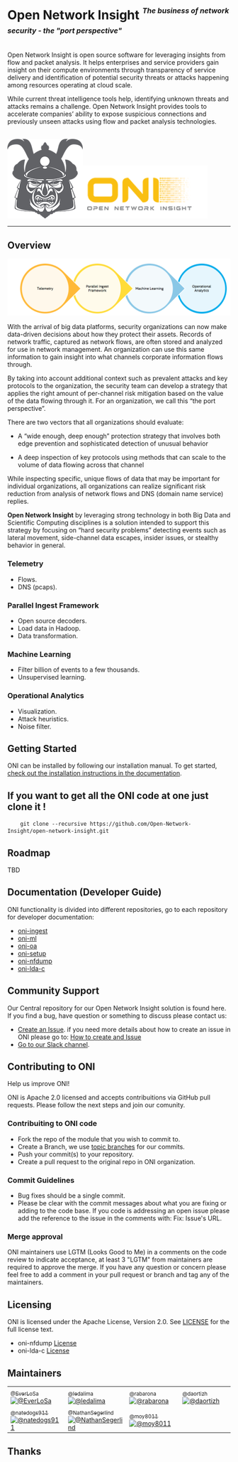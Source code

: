 # **Open Network Insight**   <sup><sup><sub>_The business of network security - the "port perspective"_</sub></sup></sup>

Open Network Insight is open source software for leveraging insights from flow and packet analysis. It helps enterprises and service providers gain insight on their compute environments through transparency of service delivery and identification of potential security threats or attacks happening among resources operating at cloud scale.

While current threat intelligence tools help, identifying unknown threats and attacks remains a challenge. Open Network Insight provides tools to accelerate companies’ ability to expose suspicious connections and previously unseen attacks using flow and packet analysis technologies. 
<br><br>

![oni logo](docs/oni-guy.png "ONI")![](docs/oni-logo.png "ONI")

----

## **Overview**
![oni approach](docs/oni-approach.png "ONI Approach")

With the arrival of big data platforms, security organizations can now make data-driven decisions about how they protect their assets.  Records of network traffic, captured as network flows, are often stored and analyzed for use in network management.  An organization can use this same information to gain insight into what channels corporate information flows through. 

By taking into account additional context such as prevalent attacks and key protocols to the organization, the security team can develop a strategy that applies the right amount of per-channel risk mitigation based on the value of the data flowing through it.  For an organization, we call this “the port perspective”. 

There are two vectors that all organizations should evaluate:

 * A “wide enough, deep enough” protection strategy that involves both edge prevention and sophisticated detection of unusual behavior

 * A deep inspection of key protocols using methods that can scale to the volume of data flowing across that channel

While inspecting specific, unique flows of data that may be important for individual organizations, all organizations can realize significant risk reduction from analysis of network flows and DNS (domain name service) replies.

**Open Network Insight**  by leveraging strong technology in both Big Data and Scientific Computing disciplines is a solution intended to support this strategy by focusing on “hard security problems” detecting events such as lateral movement, side-channel data escapes, insider issues, or stealthy behavior in general.  

 
### **Telemetry**
* Flows.
* DNS (pcaps).

### **Parallel Ingest Framework**
* Open source decoders.
* Load data in Hadoop.
* Data transformation.


### **Machine Learning**
* Filter billion of events to a few thousands.
* Unsupervised learning.

### **Operational Analytics**
* Visualization.
* Attack heuristics.
* Noise filter.


## **Getting Started**

ONI can be installed by following our installation manual. To get started, [check out the installation instructions in the documentation](https://github.com/Open-Network-Insight/open-network-insight/wiki).


## If you want to get all the ONI code at one just clone it !
        git clone --recursive https://github.com/Open-Network-Insight/open-network-insight.git

## **Roadmap**

TBD

## **Documentation (Developer Guide)**

ONI functionality is divided into different repositories, go to each repository for developer documentation:

* [oni-ingest](https://github.com/Open-Network-Insight/oni-ingest)
* [oni-ml](https://github.com/Open-Network-Insight/oni-ml)
* [oni-oa](https://github.com/Open-Network-Insight/oni-oa)
* [oni-setup](https://github.com/Open-Network-Insight/oni-setup)
* [oni-nfdump](https://github.com/Open-Network-Insight/oni-nfdump)
* [oni-lda-c](https://github.com/Open-Network-Insight/oni-lda-c)

## **Community Support**

Our Central repository for our Open Network Insight solution is found here. If you find a bug, have question or something to discuss please contact us:

* [Create an Issue](https://github.com/Open-Network-Insight/open-network-insight/issues). if you need more details about how to create an issue in ONI please go to: [How to create and Issue](ISSUES.md)
* [Go to our Slack channel](https://opennetworkinsights.slack.com/messages/general/). 

## **Contributing to ONI**

Help us improve ONI!

ONI is Apache 2.0 licensed and accepts contribuitions via GitHub pull requests. Please follow the next steps
and join our comunity.

### **Contribuiting to ONI code**

* Fork the repo of the module that you wish to commit to.
* Create a Branch, we use [topic branches](https://git-scm.com/book/en/v2/Git-Branching-Branching-Workflows#Topic-Branches) for our commits. 
* Push your commit(s) to your repository.
* Create a pull request to the original repo in ONI organization.

### **Commit Guidelines**

* Bug fixes should be a single commit.
* Please be clear with the commit messages about what you are fixing or adding to the code base. If you code is addressing an open issue please add the reference to the issue in the comments with: Fix: Issue's URL. 


### **Merge approval**

ONI maintainers use LGTM (Looks Good to Me) in a comments on the code review to indicate acceptance, 
at least 3 "LGTM" from maintainers are required to approve the merge. If you have any question or concern please feel free to add a comment in your pull request or branch and tag any of the maintainers.


## **Licensing**

ONI is licensed under the Apache License, Version 2.0. See [LICENSE](LICENSE) for the full license text.

* oni-nfdump [License](https://github.com/Open-Network-Insight/oni-nfdump/blob/master/BSD-license.txt)
* oni-lda-c [License](https://github.com/Open-Network-Insight/oni-lda-c/blob/1.0.1/license.txt)

## **Maintainers**

<table border="0" cellspacing="0" cellpadding="0">
        <tr>
                <td width="125"><a href="https://github.com/EverLoSa"><sub>@EverLoSa</sub><img src="https://avatars.githubusercontent.com/EverLosa" alt="@EverLoSa"></a></td>
                <td width="125"><a href="https://github.com/ledalima"><sub>@ledalima</sub><img src="https://avatars.githubusercontent.com/ledalima" alt="@ledalima"></a></td>
                <td width="125"><a href="https://github.com/rabarona "><sub>@rabarona</sub><img src="https://avatars.githubusercontent.com/rabarona " alt="@rabarona"></a></td>
                <td width="125"><a href="https://github.com/daortizh "><sub>@daortizh</sub><img src="https://avatars.githubusercontent.com/daortizh " alt="@daortizh"></a></td>   	
        </tr>
        <tr> 
                <td width="125"><a href="https://github.com/natedogs911 "><sub>@natedogs911</sub><img src="https://avatars.githubusercontent.com/natedogs911" alt="@natedogs911"></a></td>
                <td width="125"><a href="https://github.com/NathanSegerlind "><sub>@NathanSegerlind </sub><img src="https://avatars.githubusercontent.com/NathanSegerlind " alt="@NathanSegerlind"></a></td>
                <td width="125"><a href="https://github.com/moy8011"><sub>@moy8011</sub><img src="https://avatars.githubusercontent.com/moy8011" alt="@moy8011"></a></td>
        </tr>
</table>


## Thanks
